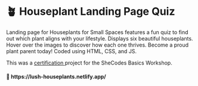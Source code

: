 # 🪴 Houseplant Landing Page Quiz

<p>
  Landing page for Houseplants for Small Spaces features a fun quiz to find out which plant aligns with your lifestyle. Displays six beautiful houseplants. Hover over the images to discover how each one thrives. Become a proud plant parent today! Coded using HTML, CSS, and JS.
</p>
<p>
  This was a 
  <a href="https://www.shecodes.io/graduates/39418-breanda-barnett"> certification </a> project for the SheCodes Basics Workshop.
</p>
<h4>🔗 https://lush-houseplants.netlify.app/</h4>
<br />
